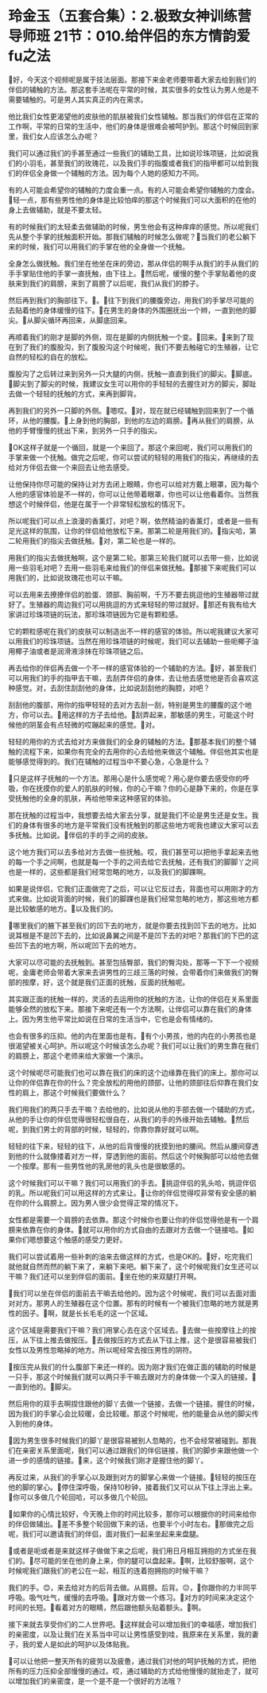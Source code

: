 # 玲金玉（五套合集）：2.极致女神训练营导师班  21节：010.给伴侣的东方情韵爱fu之法

🎼好，今天这个视频呢是属于技法层面。那接下来金老师要带着大家去给到我们的伴侣的辅触的方法。那这套手法呢在平常的时候，其实很多的女性认为男人他是不需要辅触的。可是男人其实真正的内在需求。

他比我们女性更渴望他的皮肤他的肌肤被我们女性辅触。那当我们的伴侣在正常的工作啊，平常的日常的生活中，他们的身体是很难会被呵护到。那这个时候回到家里，我们女人应该怎么办呢？

我们可以通过我们的手甚至通过一些我们的辅助工具，比如说珍珠项链，比如说我们的小羽毛，甚至我们的玫瑰花，以及我们手的指腹或者我们的指甲都可以给到我们的伴侣全身做一个辅触的方法。因为每个人她的感知力不同。

有的人可能会希望你的辅触的力度会重一点。有的人可能会希望你辅触的力度会。🎼轻一点，那有些男性他的身体是比较怕痒的那这个时候我们可以大面积的在他的身上去做辅助，就是不要太轻。

有的时候我们的太轻柔去做辅助的时候，男生他会有这种痒痒的感觉。所以呢我们先从整个手掌的抚触面积开始。那我们辅触的时候怎么做呢？🎼当我们的老公躺下来的时候，我们可以用我们的手掌在他的全身做一个抚触。

全身怎么做抚触。我们坐在他坐在床的旁边，那从伴侣的啊手从我们的手从我们的手手掌贴住他的手掌一直抚触，由下往上。🎼然后呢，缓慢的整个手掌贴着他的皮肤来到我们的肩膀，来到了肩膀了以后呢，我们从我们的脖子。

然后再到我们的胸部往下。🤧。🎼往下到我们的腰腹旁边，用我们的手掌尽可能的去贴着他的身体缓慢的往下。🎼在男生的身体的外围圈抚出一个辫，一直到他的脚尖。🎼从脚尖循环再回来，从脚底回来。

再顺着我们的刚才是脚的外侧，现在是脚的内侧抚触一个变。🎼回来。🎼来到了现在到了我们的腹股沟，到了腹股沟这个时候呢，我们不要去触碰它的生殖器，让它自然的轻松的自在的放松。

腹股沟了之后转过来到另外一只大腿的内侧，抚触一直直到我们的脚尖。🎼脚底。🎼脚尖到了脚尖的时候，我建议女生可以用你的手轻轻的去握住对方的脚尖，脚趾去做一个轻轻的抚触的方式，来再到脚背。

再到我们的另外一只脚的外侧。🎼嗯哎。🎼对，现在就已经辅触到回来到了一个循环，从他的腰腹。🎼上身到他的胸部，到他的左边的肩膀。🎼再从我们的肩膀，从他的手臂慢慢的抚出下来，到另外一只手的指尖。

🎼OK这样子就是一个循回，就是一个来回了。那这个来回呢，我们可以用我们的手掌来做一个抚触。做完之后呢，你可以尝试的轻轻的用我们的指尖，再继续的去给对方伴侣去做一个来回去让他去感受。

让他保持你尽可能的保持让对方去闭上眼睛，你也可以给对方戴上眼罩，因为每个人他的感官体验是不一样的，你可以让他带着眼罩，你也可以让他看着你。当然我想这个时候伴侣，他是在属于一个非常轻松放松的情况下。

所以呢我们可以点上浪漫的香薰灯，对吧？啊，依然精油的香薰灯，或者是一些有足光这样的氛围，让你的伴侣给他放松下来。那第二轮是用我们的。🎼指尖哈，第二轮用我们的指尖去做抚触。🎼对，第二轮也是一样的。

用我们的指尖去做抚触啊，这个是第二轮。那第三轮我们就可以去带一些，比如说用一些羽毛对吧？去用一些羽毛来给我们的伴侣来做抚触。🎼那接下来呢我们可以用我们的，比如说玫瑰花也可以干嘛。

可以去用来去撩撩伴侣的脸蛋、颈部、胸前啊，千万不要去挑逗他的生殖器带过就好了。生殖器的周边我们可以用挑逗的方式来轻轻的带过就好。🎼那还有我有给大家讲过珍珠项链的玩法，那珍珠项链因为它是有颗粒感。

它的颗粒感呢在我们的皮肤可以制造出不一样的感官的体验。所以呢我建议大家可以用我们的珍珠项链。当然在用珍珠项链的时候呢，我们可以去辅助一些呃椰子油用椰子油或者是润滑液涂抹在珍珠项链之后。

再去给你的伴侣再去做一个不一样的感官体验的一个辅助的方法。🎼好，甚至我们可以用我们的手的指甲去干嘛，去刮弄伴侣的身体，去让他去感觉他是否会喜欢这种感觉。对，去刮住刮刮他的身体，比如说刮刮他的胸腔，对吧？

刮刮他的腹部，用你的指甲轻轻的去对方去刮一刮，特别是男生的腰腹的这个地方，你可以去。🎼用这样的方子去给他。🎼刮弄起来，那敏感的男生，可能这个时候他的阴茎会有点轻微的哎蹦起来的感觉。🎼对。

轻轻的用你的方式去给对方来做我们的全身的辅触的方法。🎼那基本我们的整个辅触的流程下来，如果你有完全的去用你的心去给他来做这个辅触。伴侣他其实也是能够感觉得到的。我们在辅触的过程当中不要心急，心急是什么？

🎼只是这样子抚触的一个方法。那用心是什么感觉呢？用心是你要去感受你的呼吸，你在抚摸你的爱人的肌肤的时候，你的心干嘛？你的心是静下来的，你是在享受抚触他的全身的肌肤，再给他带来这种感官的体验。

那在抚触的过程当中，我想要去给大家去分享，就是我们不论是男生还是女生。我们的身体有很多的地方是平常我们没有抚触到的那这些地方呢我也建议大家可以去多抚触。比如说。🎼伴侣的手的手之间的皮肤。

这个地方我们可以去多给对方去做一些抚触。哎，我们甚至可以把他手拿起来去他的每一个手之间啊，也就是每一个手的之间去给它去抚触，还有我们的脚脚丫之间也是一样的，这些都是我们经常忽略的地方，以及我们的脚踝啊。

如果是说伴侣，它我们正面做完了之后，可以让它反过去，背面也可以用刚才的方式来做。比如说背面的时候，我们的脚踝也是我们经常忽略的地方，那这些地方都是比较敏感的地方。🎼以及我们的。

🎼哪里我们的腋下甚至我们的凹下去的地方，就是你要去找到凹下去的地方。比如说耳根是不是凹下去的，比如说鼻翼之间是不是凹下去的对吧？那我们的下巴的这些凹下去的地方啊，所以呢凹下去的地方。

大家可以尽可能的去抚触到。甚至包括臀部，我们的臀沟处，那等一下下一个视频呢，金庸老师会带着大家来去讲男性的三歧三落的时候，会带着你们来做我们的臀部的按摩，好，这个就是我们正面的抚触，反面的抚触呢。

其实跟正面的抚触一样的，灵活的去运用你的抚触的方法，让你的伴侣在关系里面能够全然的放松下来。那接下来呢还有一个方法啊，让伴侣可以靠在我们的身体上。因为男生他平常比如说在日常的生活当中，它也是会有情绪的。

也会有很多的压抑。他的内在里面也是有。🎼有个小男孩，他的内在的小男孩也是很渴望被关心呵护。所以呢这个时候该怎么办呢？我们可以让我们的男生靠在我们的肩膀上，那这个老师来给大家做一个演示。

这个时候呢尽可能我们也可以靠在我们的床的这个边缘靠在我们的床上。那你可以让你的伴侣靠在你的什么？完全放松的用他的颈部，让他的颈部往后仰靠在我们女性的肩上，那这个时候我们要做什么？

我们用我们的两只手去干嘛？去给他的，比如说从他的手部去做一个辅助的方式，从他的手让你的伴侣觉得很轻松很自在，从我们的手的外缘开始去辅触。🎼然后呢，到我们男士的背部的时候，轻轻的，你靠你靠好就可以啊。

轻轻的往下来，轻轻的往下，从他的后背慢慢的抚摸到他的腰间。然后从腰间穿透到他的什么就像搂着对方一样，穿透到他的面前。然后这个时候胸部可以给他去做一个按摩。那有一些男性他的乳房他的乳头也是很敏感的。

这个时候我们可以干嘛？我们可以用我们的手去。🎼挑逗伴侣的乳头哈，挑逗伴侣的乳。所以呢我们可以用这样的方式来让。🎼让你的伴侣觉得哎非常有安全感的躺在你的什么肩膀上。因为男人很少会觉得正常的情况下。

女性都是需要一个肩膀的去依靠。那这个时候你也要让你的伴侣觉得他是有一个肩膀来依靠在你的身体。🎼就可以用你的方式自由的去跟对方去做一个链接哈。🎼如果你们嗯想要这个触感的感受力更好。

我们可以尝试着用一些补刺的油来去做这样的方式，也是OK的。🎼好，吃完我们就他就自然而然的躺下来了，来躺下来吧。躺下来了，这个时候呢我们女生还可以干嘛？我们还可以坐到伴侣的面前。🎼坐在他的来双腿打开啊。

🎼我们可以坐在伴侣的面前去干嘛去给他的。因为这个时候呢，我们可以去面对面对对方。那男人的生殖器在这个位置。那有的时候有一个被我们忽略的地方就是男性的因子。🎼啊，就是长长毛毛的这一个区域。

这个区域是需要我们干嘛？我们用掌心去在这个区域去。🎼去做一些按摩往上的按压，从下往上推去做按压。🎼去做按压的方式去从下往上推，这个是很容易被我们女性以及男性忽略掉的地方。所以呢经常去按压男性的阴符。

🎼按压完从我们的什么腹部下来还一样的。因为刚才我们在做正面的辅助的时候是一只手，那这个时候我们就可以两只手干嘛去跟对方的身体做一个深入的链接。🎼一直到他的。🎼脚尖。

然后用你的双手去啊捏住跟他的脚丫去做一个链接，去做一个链接。握住的时候，因为我们的手掌心会比较暖，会比较暖。那这个时候呢，他的能量会从他的脚尖传入到他的身体。

🎼因为男生很多时候我们的脚丫是很容易被别人忽略的，也不会经常被碰到。那我们在亲密关系里面呢，我们可以通过跟我们的伴侣链接，我们的脚步来跟他做一个进一步的感情的链接。🎼来，这个时候我们刚才是握住他的脚丫。

再反过来，从我们的手掌心以及跟到对方的脚掌心来做一个链接。🎼轻轻的按压在他的脚的掌心。🎼停住深呼吸，保持10秒钟，接着我们又可以从下往上浮出上来。🎼你可以多做几个轮回哈，可以多做几个轮回。

🎼如果你的心情比较好，今天晚上你的时间比较多，那你可以根据你的时间来给你的伴侣做辅出。🎼差不多整个轮回做下来的话，也要半个小时左右。🎼那做完之后呢，我们可以邀请我们的伴侣，面对我们一起来坐起来来盘腿。

🎼或者是呃或者是来就这样子做做下来之后呢，我们用日月相互拥抱的方式坐在我们的。🎼尽可能的坐在他的身上来，你的腿可以盘起来。🎼啊，比较舒服啊，这个时候呢我们跟我们的老公在一起，相互的连着抱拥抱的时候干嘛？

我们的手。😊，来去给对方的后背去做。从肩膀。后背。😔，🎼你跟你的力半同平呼吸。吸气吐气，缓慢的去呼吸。🎼跟对方做一个练习。🎼对方的时间来决定这个时间的长短。🎼看着对方的眼睛，然后跟他额头贴着额头。🎼啊。

接下来就去享受你们的二人世界吧。🎼这样就会可以增加我们的幸福感，增加我们的亲密度，以及让我们在关系当中可以让男性感受到哇，我原来在关系里，我的妻子，我的爱人是如此的呵护以及体贴我。

🎼可以让他把一整天所有的疲劳以及疲惫，通过我们对他的呵护抚触的方式，把他所有的压力压抑全部慢慢的通过。哎，通过辅助的方式给他慢慢的就抬走了，就可以增加我们的亲密度，是一个是不是一个很好的方法哦？

